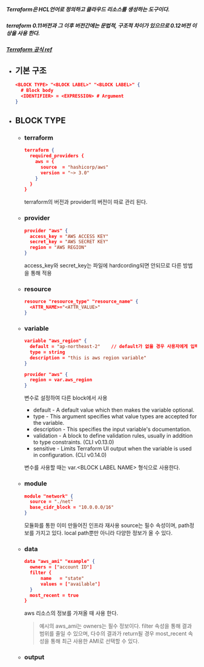 ##### Terraform은 HCL언어로 정의하고 클라우드 리소스를 생성하는 도구이다.
##### terraform 0.11버전과 그 이후 버전간에는 문법적, 구조적 차이가 있으므로 0.12버전 이상을 사용 한다.
##### [Terraform 공식 ref](https://www.terraform.io/docs/configuration/index.html)
+ ## **기본 구조**
    ```json
    <BLOCK TYPE> "<BLOCK LABEL>" "<BLOCK LABEL>" {
      # Block body
      <IDENTIFIER> = <EXPRESSION> # Argument
    }
    ```

+ ## BLOCK TYPE
    - ### terraform
        ```json
        terraform {
          required_providers {
            aws = {
              source  = "hashicorp/aws"
              version = "~> 3.0"
            }
          }
        }
        ```
        terraform의 버전과 provider의 버전이 따로 관리 된다.

    - ### provider
        ```json
        provider "aws" {
          access_key = "AWS ACCESS KEY"
          secret_key = "AWS SECRET KEY"
          region = "AWS REGION"
        }
        ```
        access_key와 secret_key는 파일에 hardcording되면 안되므로 다른 방법을 통해 적용

    - ### resource
        ```json
        resource "resource_type" "resource_name" {
	      <ATTR_NAME>="<ATTR_VALUE>"
	    }
        ```

    - ### variable
        ```json
        variable "aws_region" {
          default = "ap-northeast-2"    // default가 없을 경우 사용자에게 입력 받는다.
          type = string
          description = "this is aws region variable"
        }

        provider "aws" {
          region = var.aws_region
        }
        ```
        변수로 설정하여 다른 block에서 사용
         - default - A default value which then makes the variable optional.
         - type - This argument specifies what value types are accepted for the variable.
         - description - This specifies the input variable's documentation.
         - validation - A block to define validation rules, usually in addition to type constraints. (CLI v0.13.0)
         - sensitive - Limits Terraform UI output when the variable is used in configuration. (CLI v0.14.0)  
        
        변수를 사용할 때는 var.\<BLOCK LABEL NAME> 형식으로 사용한다.

    - ### module
        ```json
        module "network" {
          source = "./net"
          base_cidr_block = "10.0.0.0/16"
        }
        ```
        모듈화를 통한 이미 만들어진 인프라 재사용
        source는 필수 속성이며, path정보를 가지고 있다. local path뿐만 아니라 다양한 정보가 올 수 있다.
        
    - ### data
        ```json
        data "aws_ami" "example" {
          owners = ["account ID"]
          filter {
              name   = "state"
              values = ["available"]
          }
          most_recent = true
        }
        ```
        aws 리소스의 정보를 가져올 때 사용 한다.  
        
        > 예시의 aws_ami는 owners는 필수 정보이다.
        > filter 속성을 통해 결과 범위를 줄일 수 있으며,
        > 다수의 결과가 return될 경우 most_recent 속성을 통해 최근 사용한 AMI로 선택할 수 있다.

    - ### output
        ```json
        ```